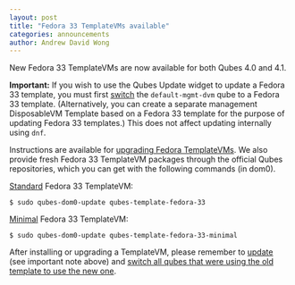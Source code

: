 ```yaml
---
layout: post
title: "Fedora 33 TemplateVMs available"
categories: announcements
author: Andrew David Wong
---
```


New Fedora 33 TemplateVMs are now available for both Qubes 4.0 and 4.1.

**Important:** If you wish to use the Qubes Update widget to update a
Fedora 33 template, you must first [switch][switching] the
`default-mgmt-dvm` qube to a Fedora 33 template. (Alternatively, you
can create a separate management DisposableVM Template based on a
Fedora 33 template for the purpose of updating Fedora 33 templates.)
This does not affect updating internally using `dnf`.

Instructions are available for [upgrading Fedora TemplateVMs]. We also
provide fresh Fedora 33 TemplateVM packages through the official Qubes
repositories, which you can get with the following commands (in dom0).

[Standard][Fedora] Fedora 33 TemplateVM:

    $ sudo qubes-dom0-update qubes-template-fedora-33

[Minimal] Fedora 33 TemplateVM:

    $ sudo qubes-dom0-update qubes-template-fedora-33-minimal

After installing or upgrading a TemplateVM, please remember to [update]
(see important note above) and [switch all qubes that were using the
old template to use the new one][switching].


[upgrading Fedora TemplateVMs]: /doc/template/fedora/upgrade/
[Fedora]: /doc/templates/fedora/
[Minimal]: /doc/templates/minimal/
[update]: /doc/software-update-domu/
[switching]: /doc/templates/#switching

